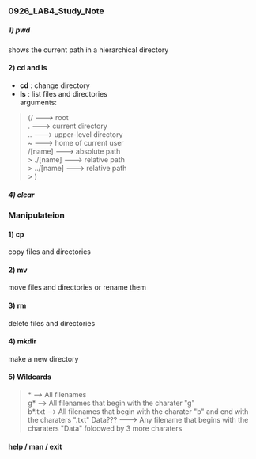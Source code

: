 ### 0926_LAB4_Study_Note


##### 1) pwd
  shows the current path in a hierarchical directory
  
#### 2) cd and ls
 * **cd** : change directory  
 * **ls** : list files and directories   
         arguments:   
 >    (/        ---> root  
 >    .         ---> current directory  
 >    ..        ---> upper-level directory  
 >    ~         ---> home of current user  
 >    /[name]   ---> absolute path  
      >    ./[name]  ---> relative path  
          >    ../[name] ---> relative path  
          >    )   
              
              
##### 4) clear  



### Manipulateion  



#### 1) cp    
  copy files and directories   
  
  
  
  
#### 2) mv  
  move files and directories or rename them
  
  
  
  
#### 3) rm  
  delete files and directories 
  
  
  
  
#### 4) mkdir
  make a new directory  
  
  
  
  
#### 5) Wildcards  
  > \*       --> All filenames   
  > g*      --> All filenames that begin with the charater "g"   
  > b*.txt  --> All filenames that begin with the charater "b" and end with the charaters ".txt"
  > Data??? ---> Any filename that begins with the charaters "Data" foloowed by 3 more charaters  
  
  
  
  
#### help  / man / exit


              
            
  
  
